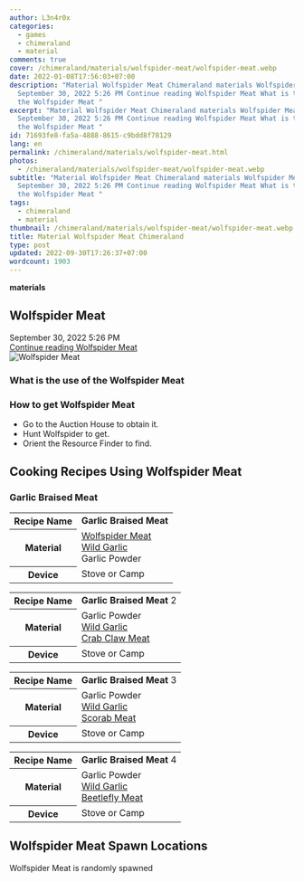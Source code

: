 ```yaml
---
author: L3n4r0x
categories:
  - games
  - chimeraland
  - material
comments: true
cover: /chimeraland/materials/wolfspider-meat/wolfspider-meat.webp
date: 2022-01-08T17:56:03+07:00
description: "Material Wolfspider Meat Chimeraland materials Wolfspider Meat
  September 30, 2022 5:26 PM Continue reading Wolfspider Meat What is the use of
  the Wolfspider Meat "
excerpt: "Material Wolfspider Meat Chimeraland materials Wolfspider Meat
  September 30, 2022 5:26 PM Continue reading Wolfspider Meat What is the use of
  the Wolfspider Meat "
id: 71693fe8-fa5a-4888-8615-c9bdd8f78129
lang: en
permalink: /chimeraland/materials/wolfspider-meat.html
photos:
  - /chimeraland/materials/wolfspider-meat/wolfspider-meat.webp
subtitle: "Material Wolfspider Meat Chimeraland materials Wolfspider Meat
  September 30, 2022 5:26 PM Continue reading Wolfspider Meat What is the use of
  the Wolfspider Meat "
tags:
  - chimeraland
  - material
thumbnail: /chimeraland/materials/wolfspider-meat/wolfspider-meat.webp
title: Material Wolfspider Meat Chimeraland
type: post
updated: 2022-09-30T17:26:37+07:00
wordcount: 1903
---
```


<link
  rel="stylesheet"
  href="https://rawcdn.githack.com/dimaslanjaka/Web-Manajemen/870a349/css/bootstrap-5-3-0-alpha3-wrapper.css"
/>
<section id="bootstrap-wrapper">
  <div data-bs-theme="dark">
    <div
      class="row g-0 border rounded overflow-hidden flex-md-row mb-4 shadow-sm position-relative bg-dark text-light"
    >
      <div class="col p-4 d-flex flex-column position-static">
        <strong class="d-inline-block mb-2 text-success">materials</strong>
        <h2 class="mb-0">Wolfspider Meat</h2>
        <div class="mb-1 text-muted">September 30, 2022 5:26 PM</div>
        <a
          href="/chimeraland/materials/wolfspider-meat.html"
          class="stretched-link d-none text-primary"
          >Continue reading Wolfspider Meat</a
        >
      </div>
      <div class="col-auto d-none d-md-block d-lg-block">
        <img
          src="https://www.webmanajemen.com/chimeraland/materials/wolfspider-meat/wolfspider-meat.webp"
          alt="Wolfspider Meat"
        />
      </div>
    </div>
    <div class="row">
      <div class="col-lg-6 col-12 mb-2">
        <div class="card">
          <div class="card-body">
            <h3 class="card-title">What is the use of the Wolfspider Meat</h3>
            <div class="card-text"><ul></ul></div>
          </div>
        </div>
      </div>
      <div class="col-lg-6 col-12 mb-2">
        <div class="card">
          <div class="card-body">
            <h3 class="card-title">How to get Wolfspider Meat</h3>
            <div class="card-text">
              <ul>
                <li>Go to the Auction House to obtain it.</li>
                <li>Hunt Wolfspider to get.</li>
                <li>Orient the Resource Finder to find.</li>
              </ul>
            </div>
          </div>
        </div>
      </div>
      <div class="col-12 mb-2">
        <h2 id="cookable">Cooking Recipes Using Wolfspider Meat</h2>
        <div id="recipe-garlic-braised-meat">
          <h3 id="item-garlic-braised-meat">Garlic Braised Meat</h3>
          <div class="mb-2">
            <table class="table">
              <tr>
                <th>Recipe Name</th>
                <td><b>Garlic Braised Meat</b></td>
              </tr>
              <tr>
                <th>Material</th>
                <td>
                  <a
                    class="text-decoration-none text-primary"
                    href="/chimeraland/materials/wolfspider-meat.html"
                    >Wolfspider Meat</a
                  ><br /><a
                    class="text-decoration-none text-primary"
                    href="/chimeraland/materials/wild-garlic.html"
                    >Wild Garlic</a
                  ><br />Garlic Powder
                </td>
              </tr>
              <tr>
                <th>Device</th>
                <td>Stove or Camp</td>
              </tr>
            </table>
          </div>
          <div class="mb-2">
            <table class="table">
              <tr>
                <th>Recipe Name</th>
                <td><b>Garlic Braised Meat</b> 2</td>
              </tr>
              <tr>
                <th>Material</th>
                <td>
                  Garlic Powder<br /><a
                    class="text-decoration-none text-primary"
                    href="/chimeraland/materials/wild-garlic.html"
                    >Wild Garlic</a
                  ><br /><a
                    class="text-decoration-none text-primary"
                    href="/chimeraland/materials/crab-claw-meat.html"
                    >Crab Claw Meat</a
                  >
                </td>
              </tr>
              <tr>
                <th>Device</th>
                <td>Stove or Camp</td>
              </tr>
            </table>
          </div>
          <div class="mb-2">
            <table class="table">
              <tr>
                <th>Recipe Name</th>
                <td><b>Garlic Braised Meat</b> 3</td>
              </tr>
              <tr>
                <th>Material</th>
                <td>
                  Garlic Powder<br /><a
                    class="text-decoration-none text-primary"
                    href="/chimeraland/materials/wild-garlic.html"
                    >Wild Garlic</a
                  ><br /><a
                    class="text-decoration-none text-primary"
                    href="/chimeraland/materials/scorab-meat.html"
                    >Scorab Meat</a
                  >
                </td>
              </tr>
              <tr>
                <th>Device</th>
                <td>Stove or Camp</td>
              </tr>
            </table>
          </div>
          <div class="mb-2">
            <table class="table">
              <tr>
                <th>Recipe Name</th>
                <td><b>Garlic Braised Meat</b> 4</td>
              </tr>
              <tr>
                <th>Material</th>
                <td>
                  Garlic Powder<br /><a
                    class="text-decoration-none text-primary"
                    href="/chimeraland/materials/wild-garlic.html"
                    >Wild Garlic</a
                  ><br /><a
                    class="text-decoration-none text-primary"
                    href="/chimeraland/materials/beetlefly-meat.html"
                    >Beetlefly Meat</a
                  >
                </td>
              </tr>
              <tr>
                <th>Device</th>
                <td>Stove or Camp</td>
              </tr>
            </table>
          </div>
        </div>
      </div>
      <div class="col-12 mb-2">
        <h2>Wolfspider Meat Spawn Locations</h2>
        <p>Wolfspider Meat is randomly spawned</p>
      </div>
    </div>
  </div>
</section>